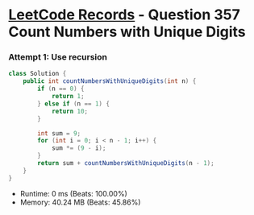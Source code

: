 # [LeetCode Records](../../README.md) - Question 357 Count Numbers with Unique Digits

### Attempt 1: Use recursion
```java
class Solution {
    public int countNumbersWithUniqueDigits(int n) {
        if (n == 0) {
            return 1;
        } else if (n == 1) {
            return 10;
        }

        int sum = 9;
        for (int i = 0; i < n - 1; i++) {
            sum *= (9 - i);
        }
        return sum + countNumbersWithUniqueDigits(n - 1);
    }
}
```
- Runtime: 0 ms (Beats: 100.00%)
- Memory: 40.24 MB (Beats: 45.86%)

<br>
